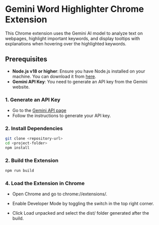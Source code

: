 # Gemini Word Highlighter Chrome Extension

This Chrome extension uses the Gemini AI model to analyze text on webpages, highlight important keywords, and display tooltips with explanations when hovering over the highlighted keywords.

## Prerequisites

- **Node.js v18 or higher**: Ensure you have Node.js installed on your machine. You can download it from [here](https://nodejs.org/).
- **Gemini API Key**: You need to generate an API key from the Gemini website.

### 1. Generate an API Key

- Go to the [Gemini API page](https://ai.google.dev/gemini-api/docs/api-key)
- Follow the instructions to generate your API key.

### 2. Install Dependencies

```bash
git clone <repository-url>
cd <project-folder>
npm install
```

### 2. Build the Extension

```bash
npm run build
```

### 4. Load the Extension in Chrome

- Open Chrome and go to chrome://extensions/.
- Enable Developer Mode by toggling the switch in the top right corner.

- Click Load unpacked and select the dist/ folder generated after the build.
